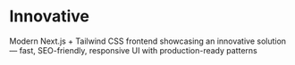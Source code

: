 # Innovative
Modern Next.js + Tailwind CSS frontend showcasing an innovative solution — fast, SEO-friendly, responsive UI with production-ready patterns
